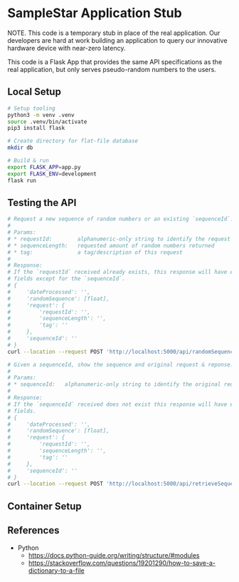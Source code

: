 # SampleStar Application Stub

NOTE.
This code is a temporary stub in place of the real application.
Our developers are hard at work building an application to query our innovative hardware device with near-zero latency.

This code is a Flask App that provides the same API specifications as the real application, but only serves pseudo-random numbers to the users.

## Local Setup

```bash
# Setup tooling
python3 -m venv .venv
source .venv/bin/activate
pip3 install flask

# Create directory for flat-file database
mkdir db

# Build & run
export FLASK_APP=app.py
export FLASK_ENV=development
flask run
```

## Testing the API

```bash
# Request a new sequence of random numbers or an existing `sequenceId`.
# 
# Params:
# * requestId:        alphanumeric-only string to identify the request
# * sequenceLength:   requested amount of random numbers returned
# * tag:              a tag/description of this request
# 
# Response:
# If the `requestId` received already exists, this response will have empty
# fields except for the `sequenceId`.
# {
#     'dateProcessed': '',
#     'randomSequence': [float],
#     'request': {
#         'requestId': '',
#         'sequenceLength': '',
#         'tag': ''
#     },
#     'sequenceId': ''
# }
curl --location --request POST 'http://localhost:5000/api/randomSequence?requestId=req_0&sequenceLength=6&tag=thomasvn'

# Given a sequenceId, show the sequence and original request & reponse.
# 
# Params:
# * sequenceId:   alphanumeric-only string to identify the original request
# 
# Response:
# If the `sequenceId` received does not exist this response will have empty
# fields.
# {
#     'dateProcessed': '',
#     'randomSequence': [float],
#     'request': {
#         'requestId': '',
#         'sequenceLength': '',
#         'tag': ''
#     },
#     'sequenceId': ''
# }
curl --location --request POST 'http://localhost:5000/api/retrieveSequence?sequenceId=ss_seq_1234'
```

## Container Setup

## References

- Python
  - <https://docs.python-guide.org/writing/structure/#modules>
  - <https://stackoverflow.com/questions/19201290/how-to-save-a-dictionary-to-a-file>

